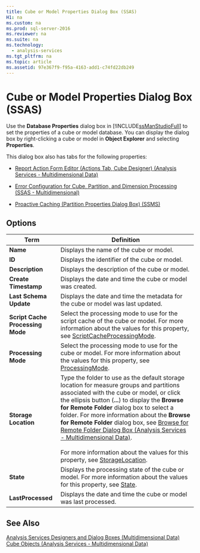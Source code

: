 ```yaml
---
title: Cube or Model Properties Dialog Box (SSAS)
H1: na
ms.custom: na
ms.prod: sql-server-2016
ms.reviewer: na
ms.suite: na
ms.technology: 
  - analysis-services
ms.tgt_pltfrm: na
ms.topic: article
ms.assetid: 97e367f9-f95a-4163-add1-c74fd22db249
---
```

# Cube or Model Properties Dialog Box (SSAS)
  Use the **Database Properties** dialog box in [!INCLUDE[ssManStudioFull](../../Token/Other/ssManStudioFull_md.md)] to set the properties of a cube or model database. You can display the dialog box by right\-clicking a cube or model in **Object Explorer** and selecting **Properties**.  
  
 This dialog box also has tabs for the following properties:  
  
-   [Report Action Form Editor &#40;Actions Tab, Cube Designer&#41; &#40;Analysis Services - Multidimensional Data&#41;](../../Topics/TopicNameNotContainA/Report-Action-Form-Editor--Actions-Tab--Cube-Designer---Analysis-Services---Multidimensional-Data-.md)  
  
-   [Error Configuration for Cube, Partition, and Dimension Processing &#40;SSAS - Multidimensional&#41;](../../Topics/TopicNameNotContainA/Error-Configuration-for-Cube--Partition--and-Dimension-Processing--SSAS---Multidimensional-.md)  
  
-   [Proactive Caching &#40;Partition Properties Dialog Box&#41; &#40;SSMS&#41;](../../Topics/TopicNameNotContainA/Proactive-Caching--Partition-Properties-Dialog-Box---SSMS-.md)  
  
## Options  
  
|Term|Definition|  
|----------|----------------|  
|**Name**|Displays the name of the cube or model.|  
|**ID**|Displays the identifier of the cube or model.|  
|**Description**|Displays the description of the cube or model.|  
|**Create Timestamp**|Displays the date and time the cube or model was created.|  
|**Last Schema Update**|Displays the date and time the metadata for the cube or model was last updated.|  
|**Script Cache Processing Mode**|Select the processing mode to use for the script cache of the cube or model. For more information about the values for this property, see [ScriptCacheProcessingMode](assetId:///P:Microsoft.AnalysisServices.Cube.ScriptCacheProcessingMode).|  
|**Processing Mode**|Select the processing mode to use for the cube or model. For more information about the values for this property, see [ProcessingMode](assetId:///P:Microsoft.AnalysisServices.Cube.ProcessingMode).|  
|**Storage Location**|Type the folder to use as the default storage location for measure groups and partitions associated with the cube or model, or click the ellipsis button \(**...**\) to display the **Browse for Remote Folder** dialog box to select a folder. For more information about the **Browse for Remote Folder** dialog box, see [Browse for Remote Folder Dialog Box &#40;Analysis Services - Multidimensional Data&#41;](../../Topics/TopicNameNotContainA/Browse-for-Remote-Folder-Dialog-Box--Analysis-Services---Multidimensional-Data-.md).<br /><br /> For more information about the values for this property, see [StorageLocation](assetId:///P:Microsoft.AnalysisServices.Cube.StorageLocation).|  
|**State**|Displays the processing state of the cube or model. For more information about the values for this property, see [State](assetId:///P:Microsoft.AnalysisServices.ProcessableMajorObject.State).|  
|**LastProcessed**|Displays the date and time the cube or model was last processed.|  
  
## See Also  
 [Analysis Services Designers and Dialog Boxes &#40;Multidimensional Data&#41;](../../Topics/TopicNameNotContainA/Analysis-Services-Designers-and-Dialog-Boxes--Multidimensional-Data-.md)   
 [Cube Objects &#40;Analysis Services - Multidimensional Data&#41;](../Topic/Cube%20Objects%20\(Analysis%20Services%20-%20Multidimensional%20Data\).md)  
  
  